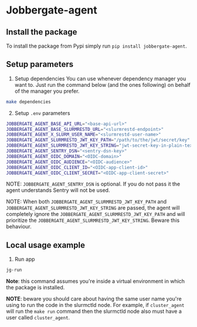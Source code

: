 # Jobbergate-agent

## Install the package

To install the package from Pypi simply run `pip install jobbergate-agent`.

## Setup parameters

1. Setup dependencies
  You can use whenever dependency manager you want to. Just run the command below (and the ones following) on behalf of the manager you prefer.

  ```bash
  make dependencies
  ```

2. Setup `.env` parameters

  ```bash
  JOBBERGATE_AGENT_BASE_API_URL="<base-api-url>"
  JOBBERGATE_AGENT_BASE_SLURMRESTD_URL="<slurmrestd-endpoint>"
  JOBBERGATE_AGENT_X_SLURM_USER_NAME="<slurmrestd-user-name>"
  JOBBERGATE_AGENT_SLURMRESTD_JWT_KEY_PATH="/path/to/the/jwt/secret/key"
  JOBBERGATE_AGENT_SLURMRESTD_JWT_KEY_STRING="jwt-secret-key-in-plain-text"
  JOBBERGATE_AGENT_SENTRY_DSN="<sentry-dsn-key>"
  JOBBERGATE_AGENT_OIDC_DOMAIN="<OIDC-domain>"
  JOBBERGATE_AGENT_OIDC_AUDIENCE="<OIDC-audience>"
  JOBBERGATE_AGENT_OIDC_CLIENT_ID="<OIDC-app-client-id>"
  JOBBERGATE_AGENT_OIDC_CLIENT_SECRET="<OIDC-app-client-secret>"
  ```

  NOTE: `JOBBERGATE_AGENT_SENTRY_DSN` is optional. If you do not pass it the agent understands Sentry will not be used.

  NOTE: When both `JOBBERGATE_AGENT_SLURMRESTD_JWT_KEY_PATH` and `JOBBERGATE_AGENT_SLURMRESTD_JWT_KEY_STRING` are passed, the agent will completely ignore the `JOBBERGATE_AGENT_SLURMRESTD_JWT_KEY_PATH` and will prioritize the `JOBBERGATE_AGENT_SLURMRESTD_JWT_KEY_STRING`. Beware this behaviour.

## Local usage example

1. Run app

  ```bash
  jg-run
  ```

**Note**: this command assumes you're inside a virtual environment in which the package is installed.

**NOTE**: beware you should care about having the same user name you're using to run the code in the slurmctld node. For example, if `cluster_agent` will run the `make run` command then the slurmctld node also must have a user called `cluster_agent`.
